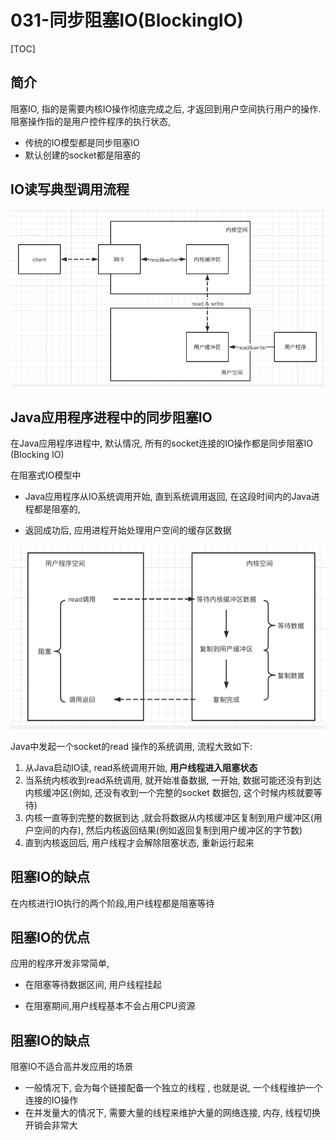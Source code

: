 # 031-同步阻塞IO(BlockingIO)

[TOC]

## 简介

阻塞IO, 指的是需要内核IO操作彻底完成之后, 才返回到用户空间执行用户的操作. 阻塞操作指的是用户控件程序的执行状态, 

- 传统的IO模型都是同步阻塞IO
- 默认创建的socket都是阻塞的

## IO读写典型调用流程

![image-20210123164233819](../../../assets/image-20210123164233819.png)

## Java应用程序进程中的同步阻塞IO

在Java应用程序进程中, 默认情况, 所有的socket连接的IO操作都是同步阻塞IO (Blocking IO)

在阻塞式IO模型中

- Java应用程序从IO系统调用开始, 直到系统调用返回, 在这段时间内的Java进程都是阻塞的,

- 返回成功后, 应用进程开始处理用户空间的缓存区数据

![image-20210123190808799](../../../assets/image-20210123190808799.png)

Java中发起一个socket的read 操作的系统调用, 流程大致如下:

1. 从Java启动IO读, read系统调用开始, **用户线程进入阻塞状态**
2. 当系统内核收到read系统调用, 就开始准备数据, 一开始, 数据可能还没有到达内核缓冲区(例如, 还没有收到一个完整的socket 数据包, 这个时候内核就要等待)
3. 内核一直等到完整的数据到达 ,就会将数据从内核缓冲区复制到用户缓冲区(用户空间的内存), 然后内核返回结果(例如返回复制到用户缓冲区的字节数)
4. 直到内核返回后, 用户线程才会解除阻塞状态, 重新运行起来

## 阻塞IO的缺点

在内核进行IO执行的两个阶段,用户线程都是阻塞等待

## 阻塞IO的优点

应用的程序开发非常简单,

- 在阻塞等待数据区间, 用户线程挂起

- 在阻塞期间,用户线程基本不会占用CPU资源

## 阻塞IO的缺点

阻塞IO不适合高并发应用的场景

- 一般情况下, 会为每个链接配备一个独立的线程 , 也就是说, 一个线程维护一个连接的IO操作
- 在并发量大的情况下, 需要大量的线程来维护大量的网络连接, 内存, 线程切换开销会非常大